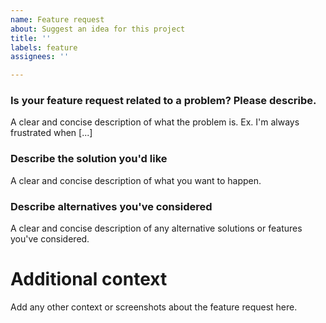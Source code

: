 ```yaml
---
name: Feature request
about: Suggest an idea for this project
title: ''
labels: feature
assignees: ''

---
```


### Is your feature request related to a problem? Please describe.
A clear and concise description of what the problem is. Ex. I'm always frustrated when [...]

### Describe the solution you'd like
A clear and concise description of what you want to happen.

### Describe alternatives you've considered
A clear and concise description of any alternative solutions or features you've considered.

# Additional context
Add any other context or screenshots about the feature request here.
